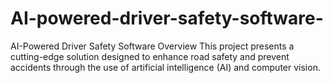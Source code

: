# AI-powered-driver-safety-software-
AI-Powered Driver Safety Software Overview This project presents a cutting-edge solution designed to enhance road safety and prevent accidents through the use of artificial intelligence (AI) and computer vision. 
